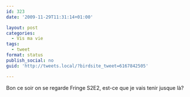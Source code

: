 ```yaml
---
id: 323
date: '2009-11-29T11:31:14+01:00'

layout: post
categories:
  - Vis ma vie
tags:
  - tweet
format: status
publish_social: no
guid: 'http://tweets.local/?birdsite_tweet=6167842505'

---
```


Bon ce soir on se regarde Fringe S2E2, est-ce que je vais tenir jusque là?